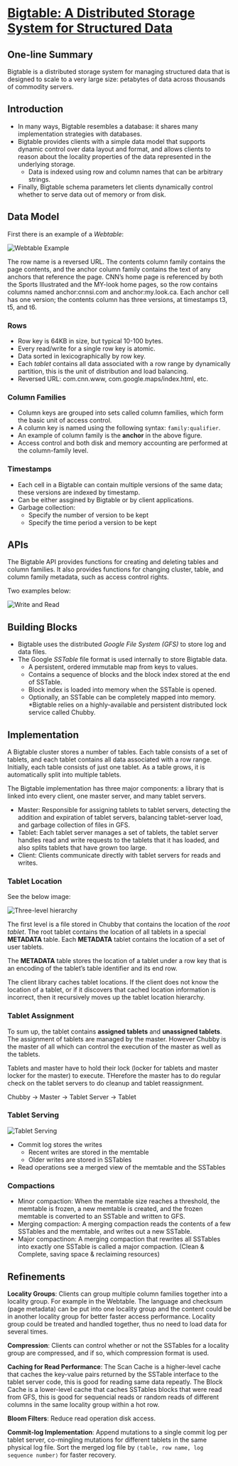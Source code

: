 # [Bigtable: A Distributed Storage System for Structured Data](http://static.googleusercontent.com/media/research.google.com/en//archive/bigtable-osdi06.pdf)

## One-line Summary

Bigtable is a distributed storage system for managing structured data that is designed to scale to a very large size: petabytes of data across thousands of commodity servers.

## Introduction

* In many ways, Bigtable resembles a database: it shares many implementation strategies with databases.
* Bigtable provides clients with a simple data model that supports dynamic control over data layout and format, and allows clients to reason about the locality properties of the data represented in the underlying storage.
  * Data is indexed using row and column names that can be arbitrary strings.
* Finally, Bigtable schema parameters let clients dynamically control whether to serve data out of memory or from disk.

## Data Model

First there is an example of a _Webtable_:

![Webtable Example](https://www.usenix.org/legacy/events/osdi06/tech/chang/chang_html/img5.png) 

The row name is a reversed URL. The contents column family contains the page contents, and the anchor column family contains the text of any anchors that reference the page. CNN’s home page is referenced by both the Sports Illustrated and the MY-look home pages, so the row contains columns named anchor:cnnsi.com and anchor:my.look.ca. Each anchor cell has one version; the contents column has three versions, at timestamps t3, t5, and t6.

### Rows

* Row key is 64KB in size, but typical 10-100 bytes.
* Every read/write for a single row key is atomic.
* Data sorted in lexicographically by row key.
* Each _tablet_ contains all data associated with a row range by dynamically partition, this is the unit of distribution and load balancing.
* Reversed URL: com.cnn.www, com.google.maps/index.html, etc.

### Column Families

* Column keys are grouped into sets called column families, which form the basic unit of access control.
* A column key is named using the following syntax: `family:qualifier`.
* An example of column family is the **anchor** in the above figure.
* Access control and both disk and memory accounting are performed at the column-family level.

### Timestamps

* Each cell in a Bigtable can contain multiple versions of the same data; these versions are indexed by timestamp.
* Can be either assgined by Bigtable or by client applications.
* Garbage collection:
  * Specify the number of version to be kept
  * Specify the time period a version to be kept
  
## APIs

The Bigtable API provides functions for creating and deleting tables and column families. It also provides functions for changing cluster, table, and column family metadata, such as access control rights.

Two examples below:

![Write and Read](http://image.slidesharecdn.com/iraklispsaroudakis-key-valuestores-120306055234-phpapp01/95/bigtable-and-dynamo-8-728.jpg?cb=1331014359)

## Building Blocks

* Bigtable uses the distributed _Google File System (GFS)_ to store log and data files.
* The Google _SSTable_ file format is used internally to store Bigtable data.
  * A persistent, ordered immutable map from keys to values.
  * Contains a sequence of blocks and the block index stored at the end of SSTable.
  * Block index is loaded into memory when the SSTable is opened.
  * Optionally, an SSTable can be completely mapped into memory.
*Bigtable relies on a highly-available and persistent distributed lock service called Chubby.

## Implementation ##

A Bigtable cluster stores a number of tables. Each table consists of a set of tablets, and each tablet contains all data associated with a row range. Initially, each table consists of just one tablet. As a table grows, it is automatically split into multiple tablets.

The Bigtable implementation has three major components: a library that is linked into every client, one master server, and many tablet servers.

* Master: Responsible for assigning tablets to tablet servers, detecting the addition and expiration of tablet servers, balancing tablet-server load, and garbage collection of files in GFS.
* Tablet: Each tablet server manages a set of tablets, the tablet server handles read and write requests to the tablets that it has loaded, and also splits tablets that have grown too large.
* Client: Clients communicate directly with tablet servers for reads and writes.

### Tablet Location ###

See the below image:

![Three-level hierarchy](http://zhangjunhd.github.io/assets/2013-03-10-bigtable/2.png) 

The first level is a file stored in Chubby that contains the location of the _root tablet_. The root tablet contains the location of all tablets in a special **METADATA** table. Each **METADATA** tablet contains the location of a set of user tablets.

The **METADATA** table stores the location of a tablet under a row key that is an encoding of the tablet’s table identifier and its end row.

The client library caches tablet locations. If the client does not know the location of a tablet, or if it discovers that cached location information is incorrect, then it recursively moves up the tablet location hierarchy.

### Tablet Assignment ###

To sum up, the tablet contains **assigned tablets** and **unassigned tablets**. The assignment of tablets are managed by the master. However Chubby is the master of all which can control the execution of the master as well as the tablets. 

Tablets and master have to hold their lock (locker for tablets and master locker for the master) to execute. THerefore the master has to do regular check on the tablet servers to do cleanup and tablet reassignment.

Chubby -> Master -> Tablet Server -> Tablet

### Tablet Serving ###

![Tablet Serving](http://zhangjunhd.github.io/assets/2013-03-10-bigtable/3.png) 

* Commit log stores the writes
  * Recent writes are stored in the memtable
  * Older writes are stored in SSTables
* Read operations see a merged view of the memtable and the SSTables

### Compactions ###

* Minor compaction: When the memtable size reaches a threshold, the memtable is frozen, a new memtable is created, and the frozen memtable is converted to an SSTable and written to GFS.
* Merging compaction: A merging compaction reads the contents of a few SSTables and the memtable, and writes out a new SSTable.
* Major compactinon: A merging compaction that rewrites all SSTables into exactly one SSTable is called a major compaction. (Clean & Complete, saving space & reclaiming resources)

## Refinements ##

**Locality Groups**: Clients can group multiple column families together into a locality group. For example in the Webtable. The language and checksum (page metadata) can be put into one locality group and the content could be in another locality group for better faster access performance. Locality group could be treated and handled together, thus no need to load data for several times.

**Compression**: Clients can control whether or not the SSTables for a locality group are compressed, and if so, which compression format is used.

**Caching for Read Performance**: The Scan Cache is a higher-level cache that caches the key-value pairs returned by the SSTable interface to the tablet server code, this is good for reading same data repeatly. The Block Cache is a lower-level cache that caches SSTables blocks that were read from GFS, this is good for sequencial reads or random reads of different columns in the same locality group within a hot row.

**Bloom Filters**: Reduce read operation disk access.

**Commit-log Implementation**: Append mutations to a single commit log per tablet server, co-mingling mutations for different tablets in the same physical log file. Sort the merged log file by `⟨table, row name, log sequence number⟩` for faster recovery.























